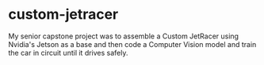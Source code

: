 # custom-jetracer
My senior capstone project was to assemble a Custom JetRacer using Nvidia's Jetson as a base and then code a Computer Vision model and train the car in circuit until it drives safely.

